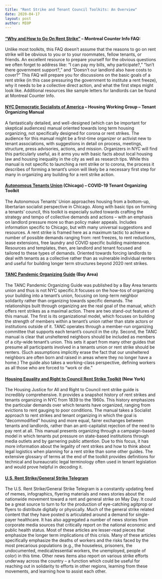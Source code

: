 ```yaml
---
title: "Rent Strike and Tenant Council Toolkits: An Overview"
date: 2020-04-17
layout: post
author: MIOP
---
```



#### <a href= "https://mtlcounterinfo.org/why-and-how-to-go-on-a-rent-strike/">“Why and How to Go On Rent Strike”</a> – Montreal Counter Info FAQ: 

Unlike most toolkits, this FAQ doesn’t assume that the reasons to go on rent strike will be obvious to you or to your 
roommates, fellow tenants, or friends. An excellent resource to prepare yourself for the obvious questions we often forget
to address like: “I can pay my bills, why participate?,” “Isn’t there government support?,” and “Doesn’t our landlord also
have costs to cover?” This FAQ will prepare you for discussions on the basic goals of a rent strike (in this case pressuring
the government to institute a rent freeze), why it needs to be a collective direct action, and what the first steps might
look like. Additional resources like sample letters for landlords can be found at Montreal Counter Info.




#### <a href= "https://static1.squarespace.com/static/57a266d0f5e231c1eb0100fd/t/5a83dd2753450a84f6295812/1518591277741/nycdsa_tenant-organizing-manual.pdf?_ga=2.35854176.1199736188.1584980105-1922213206.1577726999">NYC Democratic Socialists of America</a> – Housing Working Group – Tenant Organizing Manual 

A fantastically detailed, and well-designed (which can be important for skeptical audiences) manual oriented towards long 
term housing organizing, not specifically designed for corona or rent strikes. The audience for this manual might be a 
first-time organizer or activist new to tenant associations, with suggestions in detail on process, meetings, structure, 
press advisories, actions, and mission. Organizers in NYC will find this particularly useful, as it arms you with basic facts
about local housing law and housing inequality in the city as well as research tips. While this manual is not specific to 
launching a rent strike or to corona, the process it describes of forming a tenant’s union will likely be a necessary first 
step for many in organizing any building for a rent strike action.




#### <a href= "https://autonomoustenantsunion.org/covid19">Autonomous Tenants Union</a> (Chicago) – COVID-19 Tenant Organizing Toolkit

The Autonomous Tenants’ Union approaches housing from a bottom-up, libertarian socialist perspective in Chicago. Along with
basic tips on forming a tenants’ council, this toolkit is especially suited towards crafting the strategy and tempo of 
collective demands and actions – with an emphasis on landlord pressure more so than policy maker appeals. Includes information
specific to Chicago, but with many universal suggestions and resources. A rent strike is framed here as a maximum tactic to 
achieve a number of possible demands ranging from: rent freezes, to rent reductions, lease extensions, free laundry and COVID 
specific building maintenance. Resources and templates, then, are landlord and tenant focused and tailored to these types of
demands. Oriented towards forcing landlords to deal with tenants as a collective rather than as vulnerable individual renters
and useful for building longer term structures beyond 2020 rent strikes.




#### <a href= "https://docs.google.com/document/d/1osMMHmOn3nyhx3Or4HzKtRaeaRAyEDwnQRAtVDgt47c/edit">TANC Pandemic Organizing Guide</a> (Bay Area)

The TANC Pandemic Organizing Guide was published by a Bay Area tenants union and thus is not NYC specific.It focuses on the
how-tos of organizing your building into a tenant’s union, focusing on long-term neighbor solidarity rather than organizing
towards specific demands. The relationships built through organizing are the real goal of the manual, which offers rent 
strikes as a maximal action. There are two stand-out features of this manual. The first is its organizational model, which 
focuses on building the strength of members within a tenant’s union rather than state actors or institutions outside of it. 
TANC operates through a member-run organizing committee that supports each tenant’s council in the city. Second, the TANC 
manual is clear that unsheltered neighbors should be included as members of a city-wide tenant’s union. This sets it apart 
from many other guides that presume all participants involved in a tenants union or rent strike should be renters. 
(Such assumptions implicitly erase the fact that our unsheltered neighbors are often born and raised in areas where they no 
longer have a home.) The guide also takes a working-class perspective, defining workers as all those who are forced to “work 
or die.” 




#### <a href= "https://d3n8a8pro7vhmx.cloudfront.net/righttocounselnyc/pages/100/attachments/original/1585739362/RTCNYC.COVID19.4.pdf?1585739362">Housing Equality and Right to Council Rent Strike Toolkit</a> (New York)

The Housing Justice for All and Right to Council rent strike guide is incredibly comprehensive. It provides a snapshot history 
of rent strikes and tenants organizing in NYC from 1839 to the 1960s. This history emphasizes the particular demands over which
tenants have organized, ranging from evictions to rent gauging to poor conditions. The manual takes a Socialist approach to 
rent strikes and tenant organizing in which the goal is “decommodified” housing and more equal, fairer exchanges between 
tenants and landlords, rather than an anti-capitalist rejection of the need to pay rent at all. This manual presents organizing
through a campaign-based model in which tenants put pressure on state-based institutions through media outlets and by 
garnering public attention. Due to this focus, it has more information about the legality of rent strikes and how to think 
about legal logistics when planning for a rent strike than some other guides. The extensive glossary of terms at the end of 
the toolkit provides definitions for technical and bureaucratic legal terminology often used in tenant legislation and would 
prove helpful in decoding it.




#### <a href= "https://t.me/s/rentstrike2020">U.S. Rent Strike/General Strike Telegram</a>

The U.S. Rent Strike/General Strike Telegram is a constantly updating feed of memes, infographics, flyering materials and news
stories about the nationwide movement toward a rent and general strike on May Day. It could be a great source to turn to for 
the production of eye-catching agitprop or flyers to distribute digitally or physically. Much of the general strike related 
content that they have posted is articulated around a demand for single-payer healthcare. It has also aggregated a number of
news stories from corporate media sources that critically report on the national economic and public health status. Most of 
these articles are lesser-read pieces that emphasize the longer term implications of this crisis. Many of these articles 
specifically emphasize the deaths of workers and the risks faced by the most precarious populations (e.g., the houseless, 
prisoners, the undocumented, medical/essential workers, the unemployed, people of color) in this time. Other news items also 
report on various strike efforts underway across the country – a function which could be useful for reaching out in solidarity
to efforts in other regions, learning from these movements, and learning how to assist each other.
